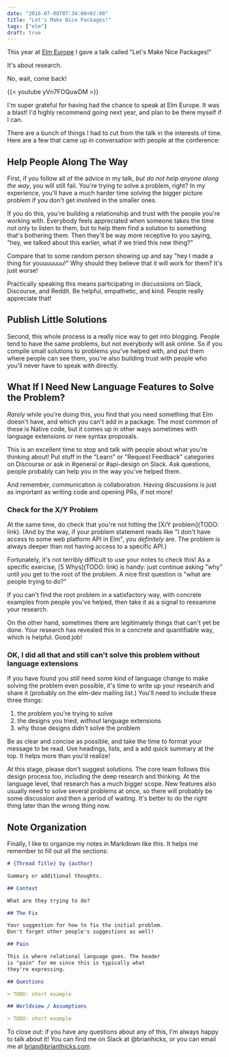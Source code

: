 ```yaml
---
date: "2018-07-08T07:34:00+02:00"
title: "Let's Make Nice Packages!"
tags: ["elm"]
draft: true
---
```


This year at [Elm Europe](https://2018.elmeurope.org/) I gave a talk called "Let's Make Nice Packages!"

It's about research.

No, wait, come back!

<!--more-->

{{< youtube yVn7FOQuwDM >}}

I'm super grateful for having had the chance to speak at Elm Europe.
It was a blast!
I'd highly recommend going next year, and plan to be there myself if I can.

There are a bunch of things I had to cut from the talk in the interests of time.
Here are a few that came up in conversation with people at the conference:

## Help People Along The Way

First, if you follow all of the advice in my talk, *but do not help anyone along the way*, you will still fail.
You're trying to solve a problem, right?
In my experience, you'll have a much harder time solving the bigger picture problem if you don't get involved in the smaller ones.

If you do this, you're building a relationship and trust with the people you're working with.
Everybody feels appreciated when someone takes the time not only to listen to them, but to help them find a solution to something that's bothering them.
Then they'll be way more receptive to you saying, "hey, we talked about this earlier, what if we tried this new thing?"

Compare that to some random person showing up and say "hey I made a thing for youuuuuuu!"
Why should they believe that it will work for them?
It's just worse!

Practically speaking this means participating in discussions on Slack, Discourse, and Reddit.
Be helpful, empathetic, and kind.
People really appreciate that!

## Publish Little Solutions

Second, this whole process is a really nice way to get into blogging.
People tend to have the same problems, but not everybody will ask online.
So if you compile small solutions to problems you've helped with, and put them where people can see them, you're also building trust with people who you'll never have to speak with directly.

## What If I Need New Language Features to Solve the Problem?

*Rarely* while you're doing this, you find that you need something that Elm doesn't have, and which you can't add in a package.
The most common of these is Native code, but it comes up in other ways sometimes with language extensions or new syntax proposals.

This is an excellent time to stop and talk with people about what you're thinking about!
Put stuff in the "Learn" or "Request Feedback" categories on Discourse or ask in #general or #api-design on Slack.
Ask questions, people probably can help you in the way you've helped them.

And remember, communication *is* collaboration.
Having discussions is just as important as writing code and opening PRs, if not more!

### Check for the X/Y Problem

At the same time, do check that you're not hitting the [X/Y problem](TODO: link).
(And by the way, if your problem statement reads like "I don't have access to some web platform API in Elm", you *definitely* are.
The problem is always deeper than not having access to a specific API.)

Fortunately, it's not terribly difficult to use your notes to check this!
As a specific exercise, [5 Whys](TODO: link) is handy: just continue asking "why" until you get to the root of the problem.
A nice first question is "what are people trying to do?"

If you can't find the root problem in a satisfactory way, with concrete examples from people you've helped, then take it as a signal to reexamine your research.

On the other hand, sometimes there are legitimately things that can't yet be done.
Your research has revealed this in a concrete and quantifiable way, which is helpful.
Good job!

### OK, I did all that and still can't solve this problem without language extensions

If you have found you *still* need some kind of language change to make solving the problem even possible, it's time to write up your research and share it (probably on the elm-dev mailing list.)
You'll need to include these three things:

1. the problem you're trying to solve
2. the designs you tried, *without* language extensions
3. why those designs didn't solve the problem

Be as clear and concise as possible, and take the time to format your message to be read.
Use headings, lists, and a add quick summary at the top.
It helps more than you'd realize!

At this stage, please don't suggest solutions.
The core team follows this design process too, including the deep research and thinking.
At the language level, that research has a much bigger scope.
New features also usually need to solve several problems at once, so there will probably be some discussion and then a period of waiting.
It's better to do the right thing later than the wrong thing now.

## Note Organization

Finally, I like to organize my notes in Markdown like this.
It helps me remember to fill out all the sections:

```markdown
# {Thread Title} by {author}

Summary or additional thoughts.

## Context

What are they trying to do?

## The Fix

Your suggestion for how to fix the initial problem.
Don't forget other people's suggestions as well!

## Pain

This is where relational language goes. The header
is "pain" for me since this is typically what
they're expressing.

## Questions

> TODO: short example

## Worldview / Assumptions

> TODO: short example
```

To close out: if you have any questions about any of this, I'm always happy to talk about it!
You can find me on Slack at @brianhicks, or you can email me at [brian@brianthicks.com](mailto:brian@brianthicks.com).
